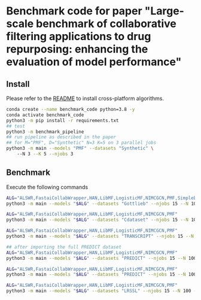 # Benchmark code for paper "Large-scale benchmark of collaborative filtering applications to drug repurposing: enhancing the evaluation of model performance"

## Install

Please refer to the [README](https://github.com/recess-eu-project/benchscofi) to install cross-platform algorithms.

```bash
conda create --name benchmark_code python=3.8 -y
conda activate benchmark_code
python3 -m pip install -r requirements.txt
## test
python3 -m benchmark_pipeline 
## run pipeline as described in the paper 
## for M="PMF", D="Synthetic" N=3 K=5 on 3 parallel jobs
python3 -m main --models "PMF" --datasets "Synthetic" \ 
	--N 3 --K 5 --njobs 3 
```

## Benchmark

Execute the following commands

```bash
ALG="ALSWR,FastaiCollabWrapper,HAN,LibMF,LogisticMF,NIMCGCN,PMF,SimpleBinaryClassifier,VariationalWrapper,DRRS"
python3 -m main --models "$ALG" --datasets "Gottlieb" --njobs 15 --N 100 --K 5 --splitting "random_simple" --save_folder "$SAVE_FOLDER/results_Gottlieb/"

ALG="ALSWR,FastaiCollabWrapper,HAN,LibMF,LogisticMF,NIMCGCN,PMF"
python3 -m main --models "$ALG" --datasets "Cdataset" --njobs 15 --N 100 --K 5 --splitting "random_simple" --save_folder "$SAVE_FOLDER/results_Cdataset/"

ALG="ALSWR,FastaiCollabWrapper,HAN,LibMF,LogisticMF,NIMCGCN,PMF"
python3 -m main --models "$ALG" --datasets "TRANSCRIPT" --njobs 15 --N 100 --K 5 --splitting "random_simple" --save_folder "$SAVE_FOLDER/results_TRANSCRIPT/"

## after importing the full PREDICT dataset
ALG="ALSWR,FastaiCollabWrapper,HAN,LibMF,LogisticMF,NIMCGCN,PMF"
python3 -m main --models "$ALG" --datasets "PREDICT" --njobs 15 --N 100 --K 5 --splitting "random_simple" --save_folder "$SAVE_FOLDER/results_PREDICT/"

ALG="ALSWR,FastaiCollabWrapper,HAN,LibMF,LogisticMF,NIMCGCN,PMF"
python3 -m main --models "$ALG" --datasets "PREDICT" --njobs 15 --N 100 --K 5 --splitting "random_simple" --save_folder "$SAVE_FOLDER/results_PREDICTpublic/"

ALG="ALSWR,FastaiCollabWrapper,HAN,LibMF,LogisticMF,NIMCGCN,PMF"
python3 -m main --models "$ALG" --datasets "LRSSL" --njobs 15 --N 100 --K 5 --splitting "random_simple" --save_folder "$SAVE_FOLDER/results_LRSSL/"
```
